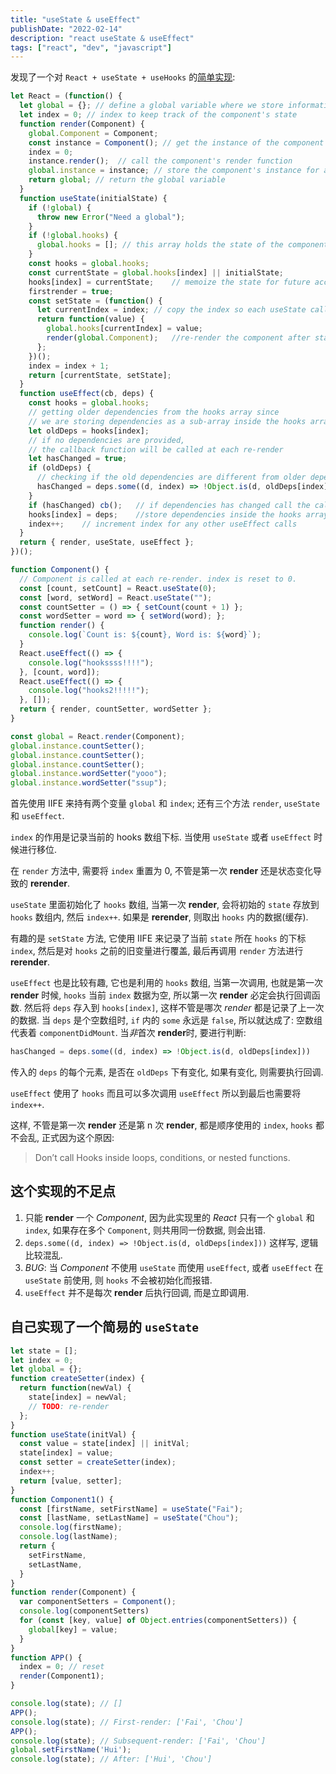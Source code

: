 ```yaml
---
title: "useState & useEffect"
publishDate: "2022-02-14"
description: "react useState & useEffect"
tags: ["react", "dev", "javascript"]
---
```


发现了一个对 `React + useState + useHooks` 的[简单实现](https://medium.com/swlh/learn-by-implementing-reacts-usestate-and-useeffect-a-simplified-overview-ea8126705a88):

```javascript
let React = (function() {
  let global = {}; // define a global variable where we store information about the component
  let index = 0; // index to keep track of the component's state
  function render(Component) {
    global.Component = Component;
    const instance = Component(); // get the instance of the component
    index = 0;
    instance.render();  // call the component's render function
    global.instance = instance; // store the component's instance for any future calls of the component's functions
    return global; // return the global variable
  }
  function useState(initialState) {
    if (!global) {
      throw new Error("Need a global");
    }
    if (!global.hooks) {
      global.hooks = []; // this array holds the state of the component
    }
    const hooks = global.hooks;
    const currentState = global.hooks[index] || initialState; 
    hooks[index] = currentState;    // memoize the state for future access
    firstrender = true;
    const setState = (function() {
      let currentIndex = index; // copy the index so each useState call will have it's own "closed" value over index (currentIndex)
      return function(value) {
        global.hooks[currentIndex] = value;
        render(global.Component);   //re-render the component after state change
      };
    })();
    index = index + 1;
    return [currentState, setState];
  }
  function useEffect(cb, deps) {
    const hooks = global.hooks; 
    // getting older dependencies from the hooks array since 
    // we are storing dependencies as a sub-array inside the hooks array
    let oldDeps = hooks[index];
    // if no dependencies are provided, 
    // the callback function will be called at each re-render
    let hasChanged = true;    
    if (oldDeps) {
      // checking if the old dependencies are different from older dependencies
      hasChanged = deps.some((d, index) => !Object.is(d, oldDeps[index]));
    }
    if (hasChanged) cb();   // if dependencies has changed call the callback function.
    hooks[index] = deps;    //store dependencies inside the hooks array as a sub-array
    index++;    // increment index for any other useEffect calls
  } 
  return { render, useState, useEffect };
})();

function Component() {
  // Component is called at each re-render. index is reset to 0.
  const [count, setCount] = React.useState(0);
  const [word, setWord] = React.useState("");
  const countSetter = () => { setCount(count + 1) };
  const wordSetter = word => { setWord(word); };
  function render() {
    console.log(`Count is: ${count}, Word is: ${word}`);
  }
  React.useEffect(() => {
    console.log("hookssss!!!!");
  }, [count, word]);
  React.useEffect(() => {
    console.log("hooks2!!!!!");
  }, []);
  return { render, countSetter, wordSetter };
}

const global = React.render(Component);
global.instance.countSetter();
global.instance.countSetter();
global.instance.countSetter();
global.instance.wordSetter("yooo");
global.instance.wordSetter("ssup");
```

首先使用 IIFE 来持有两个变量 `global` 和 `index`; 还有三个方法 `render`, `useState` 和 `useEffect`.

`index` 的作用是记录当前的 hooks 数组下标. 当使用 `useState` 或者 `useEffect` 时候进行移位.

在 `render` 方法中, 需要将 `index` 重置为 0, 不管是第一次 **render** 还是状态变化导致的 **rerender**.

`useState` 里面初始化了 `hooks` 数组, 当第一次 **render**, 会将初始的 `state` 存放到 `hooks` 数组内, 然后 `index++`. 如果是 **rerender**, 则取出 `hooks` 内的数据(缓存).

有趣的是 `setState` 方法, 它使用 IIFE 来记录了当前 `state` 所在 `hooks` 的下标 `index`, 然后是对 `hooks` 之前的旧变量进行覆盖, 最后再调用 `render` 方法进行 **rerender**.

`useEffect` 也是比较有趣, 它也是利用的 `hooks` 数组, 当第一次调用, 也就是第一次 **render** 时候, `hooks` 当前 `index` 数据为空, 所以第一次 **render** 必定会执行回调函数. 然后将 `deps` 存入到 `hooks[index]`, 这样不管是哪次 *render* 都是记录了上一次的数据. 当 `deps` 是个空数组时, `if` 内的 `some` 永远是 `false`, 所以就达成了: 空数组代表着 `componentDidMount`. 当*非*首次 **render**时, 要进行判断:

```javascript
hasChanged = deps.some((d, index) => !Object.is(d, oldDeps[index]))
```

传入的 `deps` 的每个元素, 是否在 `oldDeps` 下有变化, 如果有变化, 则需要执行回调.

`useEffect` 使用了 `hooks` 而且可以多次调用 `useEffect` 所以到最后也需要将 `index++`.

这样, 不管是第一次 **render** 还是第 n 次 **render**, 都是顺序使用的 `index`, `hooks` 都不会乱, 正式因为这个原因:

> Don’t call Hooks inside loops, conditions, or nested functions.

## 这个实现的不足点

1. 只能 **render** 一个 *Component*, 因为此实现里的 *React* 只有一个 `global` 和 `index`, 如果存在多个 `Component`, 则共用同一份数据, 则会出错.
2. `deps.some((d, index) => !Object.is(d, oldDeps[index]))` 这样写, 逻辑比较混乱.
3. *BUG*: 当 *Component* 不使用 `useState` 而使用 `useEffect`, 或者 `useEffect` 在 `useState` 前使用, 则 `hooks` 不会被初始化而报错. 
4. `useEffect` 并不是每次 **render** 后执行回调, 而是立即调用.


## 自己实现了一个简易的 `useState`

```javascript
let state = [];
let index = 0;
let global = {};
function createSetter(index) {
  return function(newVal) {
    state[index] = newVal;
    // TODO: re-render
  };
}
function useState(initVal) {
  const value = state[index] || initVal;
  state[index] = value;
  const setter = createSetter(index);
  index++;
  return [value, setter];
}
function Component1() {
  const [firstName, setFirstName] = useState("Fai");
  const [lastName, setLastName] = useState("Chou");
  console.log(firstName);
  console.log(lastName);
  return {
    setFirstName,
    setLastName,
  }
}
function render(Component) {
  var componentSetters = Component();
  console.log(componentSetters)
  for (const [key, value] of Object.entries(componentSetters)) {
    global[key] = value;
  }
}
function APP() {
  index = 0; // reset
  render(Component1);
}

console.log(state); // []
APP();
console.log(state); // First-render: ['Fai', 'Chou']
APP();
console.log(state); // Subsequent-render: ['Fai', 'Chou']
global.setFirstName('Hui');
console.log(state); // After: ['Hui', 'Chou']

```
